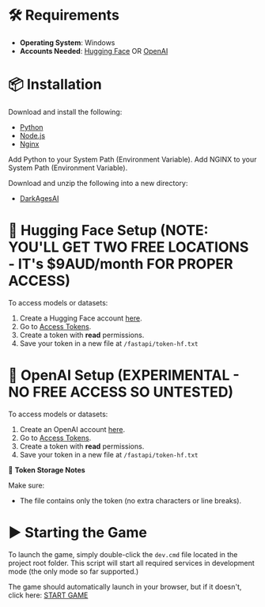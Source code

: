 # 🛠️ Requirements

- **Operating System**: Windows
- **Accounts Needed**: [Hugging Face](https://huggingface.co/join) OR [OpenAI](https://auth.openai.com/create-account)


# 📦 Installation

Download and install the following:

- [Python](https://www.python.org/downloads/)
- [Node.js](https://nodejs.org/)
- [Nginx](https://nginx.org/en/download.html)

Add Python to your System Path (Environment Variable).
Add NGINX to your System Path (Environment Variable).

Download and unzip the following into a new directory:

- [DarkAgesAI](https://github.com/jasonuithol/DarkAgesAI/archive/refs/heads/master.zip)


# 🔐 Hugging Face Setup (NOTE: YOU'LL GET TWO FREE LOCATIONS - IT's $9AUD/month FOR PROPER ACCESS)

To access models or datasets:

1. Create a Hugging Face account [here](https://huggingface.co/join).
2. Go to [Access Tokens](https://huggingface.co/settings/tokens).
3. Create a token with **read** permissions.
4. Save your token in a new file at `/fastapi/token-hf.txt`


# 🔐 OpenAI Setup (EXPERIMENTAL - NO FREE ACCESS SO UNTESTED)

To access models or datasets:

1. Create an OpenAI account [here](https://auth.openai.com/create-account).
2. Go to [Access Tokens](https://huggingface.co/settings/tokens).
3. Create a token with **read** permissions.
4. Save your token in a new file at `/fastapi/token-hf.txt`


📁 **Token Storage Notes**

Make sure:
- The file contains only the token (no extra characters or line breaks).


# ▶️ Starting the Game

To launch the game, simply double-click the `dev.cmd` file located in the project root folder. This script will start all required services in development mode (the only mode so far supported.)

The game should automatically launch in your browser, but if it doesn't, click here: [START GAME](http://localhost)

